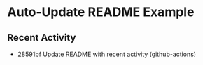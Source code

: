 # Auto-Update README Example

## Recent Activity
<!-- BEGIN RECENT_ACTIVITY -->
* 28591bf Update README with recent activity (github-actions)
<!-- END RECENT_ACTIVITY -->


